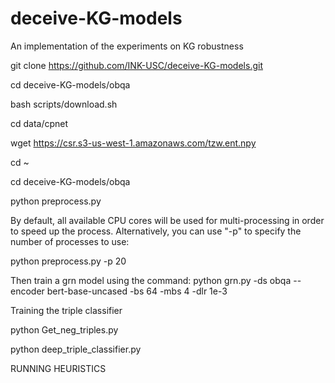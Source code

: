# deceive-KG-models
An implementation of the experiments on KG robustness

git clone https://github.com/INK-USC/deceive-KG-models.git

cd deceive-KG-models/obqa

bash scripts/download.sh


cd data/cpnet

wget https://csr.s3-us-west-1.amazonaws.com/tzw.ent.npy

cd ~

cd deceive-KG-models/obqa


python preprocess.py

By default, all available CPU cores will be used for multi-processing in order to speed up the process. Alternatively, you can use "-p" to specify the number of processes to use:

python preprocess.py -p 20


Then train a grn model using the command:
python grn.py -ds obqa --encoder bert-base-uncased -bs 64 -mbs 4 -dlr 1e-3


Training the triple classifier

python Get_neg_triples.py

python deep_triple_classifier.py


RUNNING HEURISTICS

